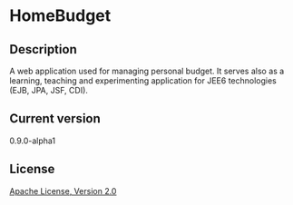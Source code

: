 HomeBudget
=========


Description
-
A web application used for managing personal budget. 
It serves also as a learning, teaching and experimenting application for JEE6 technologies (EJB, JPA, JSF, CDI). 


Current version
-
0.9.0-alpha1


License
-
[Apache License, Version 2.0](http://www.apache.org/licenses/LICENSE-2.0.html)
